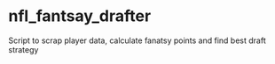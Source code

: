 # nfl_fantsay_drafter
Script to scrap player data, calculate fanatsy points and find best draft strategy 
